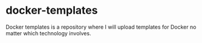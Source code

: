 # docker-templates
Docker templates is a repository where I will upload templates for Docker no matter which technology involves.


